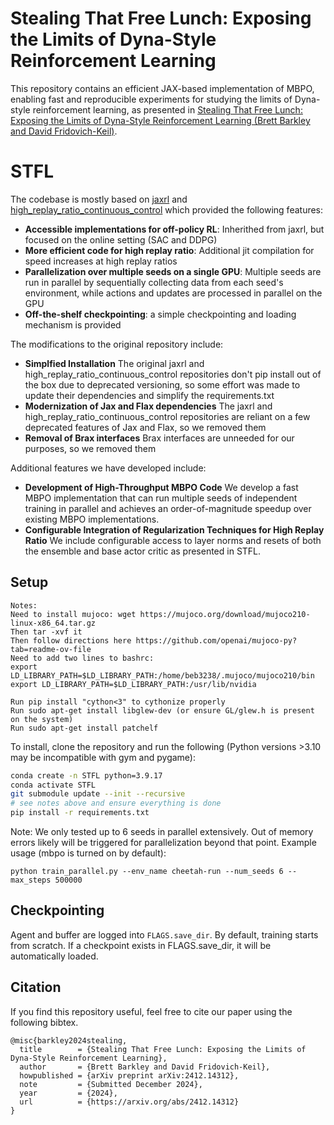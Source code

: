# Stealing That Free Lunch: Exposing the Limits of Dyna-Style Reinforcement Learning
This repository contains an efficient JAX-based implementation of MBPO, enabling fast and reproducible experiments for studying the limits of Dyna-style reinforcement learning, as presented in [Stealing That Free Lunch: Exposing the Limits of Dyna-Style Reinforcement Learning (Brett Barkley and David Fridovich-Keil)](https://arxiv.org/pdf/2412.14312).

# STFL
The codebase is mostly based on [jaxrl](https://github.com/ikostrikov/jaxrl) and [high_replay_ratio_continuous_control](https://github.com/proceduralia/high_replay_ratio_continuous_control) which provided the following features:
- **Accessible implementations for off-policy RL**: Inherithed from jaxrl, but focused on the online setting (SAC and DDPG)
- **More efficient code for high replay ratio**: Additional jit compilation for speed increases at high replay ratios
- **Parallelization over multiple seeds on a single GPU**: Multiple seeds are run in parallel by sequentially collecting data from each seed's environment, while actions and updates are processed in parallel on the GPU
- **Off-the-shelf checkpointing**: a simple checkpointing and loading mechanism is provided

The modifications to the original repository include:
- **Simplfied Installation** The original jaxrl and high_replay_ratio_continuous_control repositories don't pip install out of the box due to deprecated versioning, so some effort was made to update their dependencies and simplify the requirements.txt
- **Modernization of Jax and Flax dependencies** The jaxrl and high_replay_ratio_continuous_control repositories are reliant on a few deprecated features of Jax and Flax, so we removed them
- **Removal of Brax interfaces** Brax interfaces are unneeded for our purposes, so we removed them

Additional features we have developed include:
- **Development of High-Throughput MBPO Code** We develop a fast MBPO implementation that can run multiple seeds of independent training in parallel and achieves an order-of-magnitude speedup over existing MBPO implementations.
- **Configurable Integration of Regularization Techniques for High Replay Ratio** We include configurable access to layer norms and resets of both the ensemble and base actor critic as presented in STFL.

## Setup 
```
Notes:
Need to install mujoco: wget https://mujoco.org/download/mujoco210-linux-x86_64.tar.gz
Then tar -xvf it 
Then follow directions here https://github.com/openai/mujoco-py?tab=readme-ov-file
Need to add two lines to bashrc:
export LD_LIBRARY_PATH=$LD_LIBRARY_PATH:/home/beb3238/.mujoco/mujoco210/bin
export LD_LIBRARY_PATH=$LD_LIBRARY_PATH:/usr/lib/nvidia

Run pip install "cython<3" to cythonize properly
Run sudo apt-get install libglew-dev (or ensure GL/glew.h is present on the system)
Run sudo apt-get install patchelf

```
To install, clone the repository and run the following (Python versions >3.10 may be incompatible with gym and pygame):

```bash 
conda create -n STFL python=3.9.17
conda activate STFL
git submodule update --init --recursive
# see notes above and ensure everything is done
pip install -r requirements.txt
```

Note: We only tested up to 6 seeds in parallel extensively. Out of memory errors likely will be triggered for parallelization beyond that point.
Example usage (mbpo is turned on by default):

`python train_parallel.py --env_name cheetah-run --num_seeds 6 --max_steps 500000`


## Checkpointing
Agent and buffer are logged into `FLAGS.save_dir`. By default, training starts from scratch. If a checkpoint exists in FLAGS.save_dir, it will be automatically loaded.

## Citation
If you find this repository useful, feel free to cite our paper using the following bibtex.

```
@misc{barkley2024stealing,
  title        = {Stealing That Free Lunch: Exposing the Limits of Dyna‑Style Reinforcement Learning},
  author       = {Brett Barkley and David Fridovich‑Keil},
  howpublished = {arXiv preprint arXiv:2412.14312},
  note         = {Submitted December 2024},
  year         = {2024},
  url          = {https://arxiv.org/abs/2412.14312}
}
```

